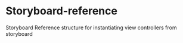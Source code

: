 # Storyboard-reference
Storyboard Reference structure for instantiating view controllers from storyboard
